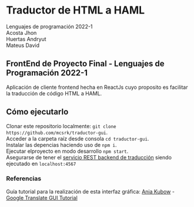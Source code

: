 # Traductor de HTML a HAML
Lenguajes de programación 2022-1  
Acosta Jhon  
Huertas Andryut  
Mateus David
## FrontEnd de Proyecto Final - Lenguajes de Programación 2022-1
Aplicación de cliente frontend hecha en ReactJs cuyo proposito es facilitar la traducción de código HTML a HAML.

## Cómo ejecutarlo

Clonar este repositorio localmente: `git clone https://github.com/mcsrk/traductor-gui`.  
Acceder a la carpeta raíz desde consola  `cd traductor-gui`.  
Instalar las depencias haciendo uso de `npm i`.  
Ejecutar elproyecto en modo desarrollo `npm start`.  
Asegurarse de tener el [servicio REST backend de traducción](https://github.com/dmateusb/html_to_haml) siendo ejecutado en  `localhost:4567`

### Referencias  
Guía tutorial para la realización de esta interfaz gráfica: [Ania Kubow](https://github.com/kubowania) - [Google Translate GUI Tutorial](https://www.youtube.com/watch?v=aFISwq3wteY&t=420s)